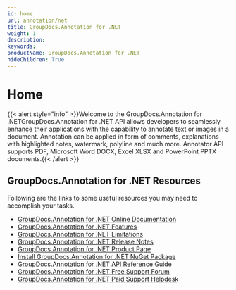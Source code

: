 ```yaml
---
id: home
url: annotation/net
title: GroupDocs.Annotation for .NET
weight: 1
description: 
keywords: 
productName: GroupDocs.Annotation for .NET
hideChildren: True
---
```

#  Home 

{{< alert style="info" >}}Welcome to the GroupDocs.Annotation for .NETGroupDocs.Annotation for .NET API allows developers to seamlessly enhance their applications with the capability to annotate text or images in a document. Annotation can be applied in form of comments, explanations with highlighted notes, watermark, polyline and much more. Annotator API supports PDF, Microsoft Word DOCX, Excel XLSX and PowerPoint PPTX documents.{{< /alert >}}

## GroupDocs.Annotation for .NET Resources

Following are the links to some useful resources you may need to accomplish your tasks.

*   [GroupDocs.Annotation for .NET Online Documentation](https://docs.groupdocs.com/display/annotationnet/)
*   [GroupDocs.Annotation for .NET Features](https://docs.groupdocs.com/display/annotationnet/Features+Overview)
*   [GroupDocs.Annotation for .NET Limitations](https://docs.groupdocs.com/display/annotationnet/Evaluation+Limitations+and+Licensing+of+GroupDocs.Annotation)
*   [GroupDocs.Annotation for .NET Release Notes](https://docs.groupdocs.com/display/annotationnet/Release+Notes)
*   [GroupDocs.Annotation for .NET Product Page](https://products.groupdocs.com/annotation/net)
*   [Install GroupDocs.Annotation for .NET NuGet Package](https://www.nuget.org/packages/GroupDocs.Annotation/)
*   [GroupDocs.Annotation for .NET API Reference Guide](https://apireference.groupdocs.com/net/annotation)
*   [GroupDocs.Annotation for .NET Free Support Forum](https://forum.groupdocs.com/c/annotation)
*   [GroupDocs.Annotation for .NET Paid Support Helpdesk](https://helpdesk.groupdocs.com/)
